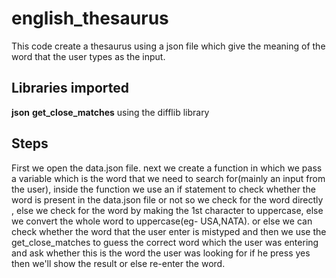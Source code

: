 # english_thesaurus
This code create a thesaurus using a json file which give the meaning of the word that the user types as the input.

## Libraries imported

**json**
**get_close_matches** using the difflib library

## Steps

First we open the data.json file.
next we create a function in which we pass a variable which is the word that we need to search for(mainly an input from the user), inside the function we use an if statement to check whether the word is present in the data.json file or not so we check for the word directly , else we check for the word by making the 1st character to uppercase, else we convert the whole word to uppercase(eg- USA,NATA).
or else we can check whether the word that the user enter is mistyped and then we use the get_close_matches to guess the correct word which the user was entering and ask whether this is the word the user was looking for if he press yes then we'll show the result or else re-enter the word.
